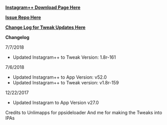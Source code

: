 
**[Instagram++ Download Page Here](https://github.com/JMccormick264/InstagramPP/releases)**

**[Issue Repo Here](https://github.com/eni9889/IG-PP-Issues)**

**[Change Log for Tweak Updates Here](https://beta.unlimapps.com/changes/com.unlimapps.gramplus)**

**Changelog**

7/7/2018

 - Updated Instagram++ to Tweak Version: 1.8r-161

7/6/2018

- Updated Instagram++ to App Version: v52.0
- Updated Instagram++ to Tweak version: v1.8r-159

12/22/2017

 - Updated Instagram to App Version v27.0

 Credits to Unlimapps for ppsideloader
 And me for making the Tweaks into IPAs
